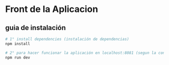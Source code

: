 # Front de la Aplicacion


## guia de instalación

``` bash
# 1° install dependencies (instalación de dependencias)
npm install

# 2° para hacer funcionar la aplicación en localhost:8081 (segun la configuracion)  
npm run dev

```

